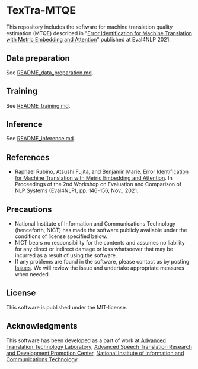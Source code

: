 # TexTra-MTQE

This repository includes the software for machine translation quality estimation (MTQE) described in "[Error Identification for Machine Translation with Metric Embedding and Attention](https://aclanthology.org/2021.eval4nlp-1.15/)" published at Eval4NLP 2021.

## Data preparation

See [README_data_preparation.md](README_data_preparation.md).

## Training

See [README_training.md](README_training.md).

## Inference

See [README_inference.md](README_inference.md).

## References

* Raphael Rubino, Atsushi Fujita, and Benjamin Marie. [Error Identification for Machine Translation with Metric Embedding and Attention](https://aclanthology.org/2021.eval4nlp-1.15/). In Proceedings of the 2nd Workshop on Evaluation and Comparison of NLP Systems (Eval4NLP), pp. 146-156, Nov., 2021.

## Precautions

* National Institute of Information and Communications Technology (henceforth, NICT) has made the software publicly available under the conditions of license specified below.
* NICT bears no responsibility for the contents and assumes no liability for any direct or indirect damage or loss whatsoever that may be incurred as a result of using the software.
* If any problems are found in the software, please contact us by posting [Issues](https://github.com/NICT-ATT/TexTra-MTQE/issues). We will review the issue and undertake appropriate measures when needed.

## License

This software is published under the MIT-license.

## Acknowledgments

This software has been developed as a part of work at [Advanced Translation Technology Laboratory](https://att-astrec.nict.go.jp/), [Advanced Speech Translation Research and Development Promotion Center](https://astrec.nict.go.jp/), [National Institute of Information and Communications Technology](https://www.nict.go.jp/en/).
